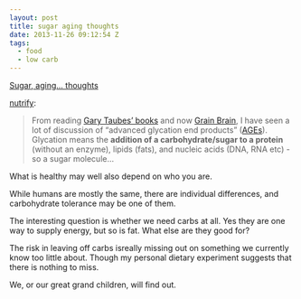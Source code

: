 ```yaml
---
layout: post
title: sugar aging thoughts
date: 2013-11-26 09:12:54 Z
tags:
  - food
  - low carb
---
```

[Sugar, aging... thoughts](http://nutrify.tumblr.com/post/68101442507/sugar-aging-thoughts)

[nutrify](http://nutrify.tumblr.com/post/68101442507/sugar-aging-thoughts):

> From reading [Gary Taubes’ books](http://amzn.com/1400033462%20) and now [Grain Brain](http://amzn.com/B00BAXFCPO), I have seen a lot of discussion of “advanced glycation end products” ([AGEs](http://en.wikipedia.org/wiki/Advanced_glycation_end-product)). Glycation means the **addition of a carbohydrate/sugar to a protein** (without an enzyme), lipids (fats), and nucleic acids (DNA, RNA etc) - so a sugar molecule…

What is healthy may well also depend on who you are.

While humans are mostly the same, there are individual differences, and carbohydrate tolerance may be one of them.

The interesting question is whether we need carbs at all. Yes they are one way to supply energy, but so is fat. What else are they good for?

The risk in leaving off carbs isreally missing out on something we currently know too little about. Though my personal dietary experiment suggests that there is nothing to miss.

We, or our great grand children, will find out.
